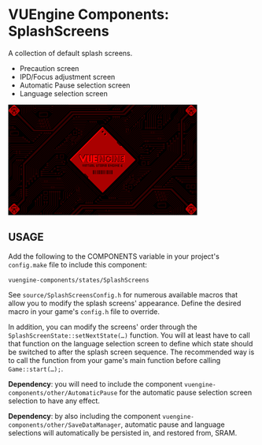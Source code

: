 VUEngine Components: SplashScreens
==================================

A collection of default splash screens.
- Precaution screen
- IPD/Focus adjustment screen
- Automatic Pause selection screen
- Language selection screen

![Preview Image](preview.png)


USAGE
-----

Add the following to the COMPONENTS variable in your project's `config.make` file to include this component:

	vuengine-components/states/SplashScreens  

See `source/SplashScreensConfig.h` for numerous available macros that allow you to modify the splash screens' appearance. Define the desired macro in your game's `config.h` file to override.
	
In addition, you can modify the screens' order through the `SplashScreenState::setNextState(…)` function. You will at least have to call that function on the language selection screen to define which state should be switched to after the splash screen sequence. The recommended way is to call the function from your game's main function before calling `Game::start(…);`.

**Dependency**: you will need to include the component `vuengine-components/other/AutomaticPause` for the automatic pause selection screen selection to have any effect.

**Dependency**: by also including the component `vuengine-components/other/SaveDataManager`, automatic pause and language selections will automatically be persisted in, and restored from, SRAM. 
